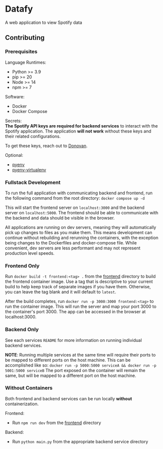 # Datafy

A web application to view Spotify data

## Contributing

### Prerequisites

Language Runtimes:

- Python >= 3.9
- pip >= 20
- Node >= 14
- npm >= 7

Software:

- Docker
- Docker Compose

Secrets:  
__The Spotify API keys are required for backend services__ to interact with the Spotify
application. The application __will not work__ without these keys and their related
configurations.

To get these keys, reach out to [Donovan](donovan.dicks@outlook.com).

Optional:

- [pyenv](https://github.com/pyenv/pyenv)
- [pyenv-virtualenv](https://github.com/pyenv/pyenv-virtualenv)

### Fullstack Development

To run the full application with communicating backend and frontend, run the
following command from the root directory:
`docker compose up -d`

This will start the frontend server on `localhost:3000` and the backend server
on `localhost:5000`. The frontend should be able to communicate with the backend
and data should be visible in the browser.

All applications are running on dev servers, meaning they will automatically pick
up changes to files as you make them. This means development can continue without
rebuilding and rerunning the containers, with the exception being changes to the
Dockerfiles and docker-compose file. While convenient, dev servers are less
performant and may not represent production level speeds.

### Frontend Only

Run `docker build -t frontend:<tag> .` from the [frontend](./frontend) directory
to build the frontend container image. Use a tag that is descriptive to your
current build to help keep track of separate images if you have them. Otherwise,
you can leave the tag blank and it will default to `latest`.

After the build completes, run `docker run -p 3000:3000 frontend:<tag>` to run
the container image. This will run the server and map your port 3000 to the
container's port 3000. The app can be accessed in the browser at localhost:3000.

### Backend Only

See each services `README` for more information on running individual backend services.

__NOTE__: Running multiple services at the same time will require their ports to
be mapped to different ports on the host machine. This can be accomplished like so:
`docker run -p 5000:5000 serviceA && docker run -p 5001:5000 serviceB`
The port exposed on the container will remain the same, but will be mapped to a
different port on the host machine.

### Without Containers

Both frontend and backend services can be run locally __without__ containerization.

Frontend:

- Run `npm run dev` from the [frontend](./fronted) directory

Backend:

- Run `python main.py` from the appropriate backend service directory
